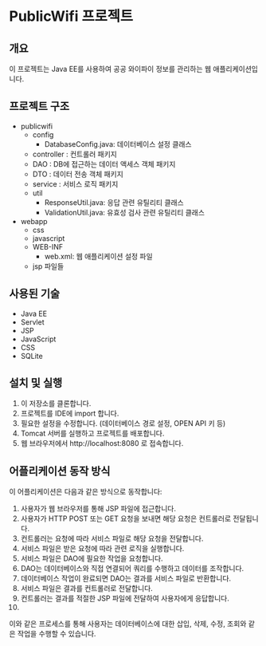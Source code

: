 # PublicWifi 프로젝트

## 개요
이 프로젝트는 Java EE를 사용하여 공공 와이파이 정보를 관리하는 웹 애플리케이션입니다.

## 프로젝트 구조
- publicwifi
  - config
    - DatabaseConfig.java: 데이터베이스 설정 클래스
  - controller : 컨트롤러 패키지
  - DAO : DB에 접근하는 데이터 액세스 객체 패키지
  - DTO : 데이터 전송 객체 패키지
  - service : 서비스 로직 패키지
  - util
    - ResponseUtil.java: 응답 관련 유틸리티 클래스
    - ValidationUtil.java: 유효성 검사 관련 유틸리티 클래스
- webapp
  - css
  - javascript
  - WEB-INF
    - web.xml: 웹 애플리케이션 설정 파일
  - jsp 파일들
## 사용된 기술
- Java EE
- Servlet
- JSP
- JavaScript
- CSS
- SQLite
## 설치 및 실행
1. 이 저장소를 클론합니다.
2. 프로젝트를 IDE에 import 합니다.
3. 필요한 설정을 수정합니다. (데이터베이스 경로 설정, OPEN API 키 등)
4. Tomcat 서버를 실행하고 프로젝트를 배포합니다.
5. 웹 브라우저에서 http://localhost:8080 로 접속합니다.

## 어플리케이션 동작 방식

이 어플리케이션은 다음과 같은 방식으로 동작합니다:

1. 사용자가 웹 브라우저를 통해 JSP 파일에 접근합니다.
2. 사용자가 HTTP POST 또는 GET 요청을 보내면 해당 요청은 컨트롤러로 전달됩니다.
3. 컨트롤러는 요청에 따라 서비스 파일로 해당 요청을 전달합니다.
4. 서비스 파일은 받은 요청에 따라 관련 로직을 실행합니다.
5. 서비스 파일은 DAO에 필요한 작업을 요청합니다.
6. DAO는 데이터베이스와 직접 연결되어 쿼리를 수행하고 데이터를 조작합니다.
7. 데이터베이스 작업이 완료되면 DAO는 결과를 서비스 파일로 반환합니다.
8. 서비스 파일은 결과를 컨트롤러로 전달합니다.
9. 컨트롤러는 결과를 적절한 JSP 파일에 전달하여 사용자에게 응답합니다.
10. 
이와 같은 프로세스를 통해 사용자는 데이터베이스에 대한 삽입, 삭제, 수정, 조회와 같은 작업을 수행할 수 있습니다.
